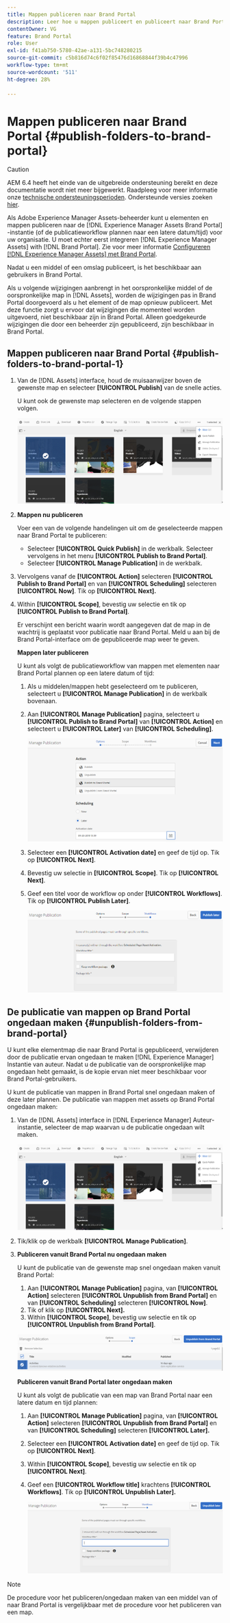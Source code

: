 ```yaml
---
title: Mappen publiceren naar Brand Portal
description: Leer hoe u mappen publiceert en publiceert naar Brand Portal.
contentOwner: VG
feature: Brand Portal
role: User
exl-id: f41ab750-5780-42ae-a131-5bc748280215
source-git-commit: c5b816d74c6f02f85476d16868844f39b4c47996
workflow-type: tm+mt
source-wordcount: '511'
ht-degree: 28%

---
```


# Mappen publiceren naar Brand Portal {#publish-folders-to-brand-portal}

>[!CAUTION]
>
>AEM 6.4 heeft het einde van de uitgebreide ondersteuning bereikt en deze documentatie wordt niet meer bijgewerkt. Raadpleeg voor meer informatie onze [technische ondersteuningsperioden](https://helpx.adobe.com/support/programs/eol-matrix.html). Ondersteunde versies zoeken [hier](https://experienceleague.adobe.com/docs/).

Als Adobe Experience Manager Assets-beheerder kunt u elementen en mappen publiceren naar de [!DNL Experience Manager Assets Brand Portal] -instantie (of de publicatieworkflow plannen naar een latere datum/tijd) voor uw organisatie. U moet echter eerst integreren [!DNL Experience Manager Assets] with [!DNL Brand Portal]. Zie voor meer informatie [Configureren [!DNL Experience Manager Assets] met Brand Portal](configure-aem-assets-with-brand-portal.md).

Nadat u een middel of een omslag publiceert, is het beschikbaar aan gebruikers in Brand Portal.

Als u volgende wijzigingen aanbrengt in het oorspronkelijke middel of de oorspronkelijke map in [!DNL Assets], worden de wijzigingen pas in Brand Portal doorgevoerd als u het element of de map opnieuw publiceert. Met deze functie zorgt u ervoor dat wijzigingen die momenteel worden uitgevoerd, niet beschikbaar zijn in Brand Portal. Alleen goedgekeurde wijzigingen die door een beheerder zijn gepubliceerd, zijn beschikbaar in Brand Portal.

## Mappen publiceren naar Brand Portal {#publish-folders-to-brand-portal-1}

1. Van de [!DNL Assets] interface, houd de muisaanwijzer boven de gewenste map en selecteer **[!UICONTROL Publish]** van de snelle acties.

   U kunt ook de gewenste map selecteren en de volgende stappen volgen.

   ![publish2bp](assets/publish2bp.png)

2. **Mappen nu publiceren**

   Voer een van de volgende handelingen uit om de geselecteerde mappen naar Brand Portal te publiceren:

   * Selecteer **[!UICONTROL Quick Publish]** in de werkbalk. Selecteer vervolgens in het menu **[!UICONTROL Publish to Brand Portal]**.
   * Selecteer **[!UICONTROL Manage Publication]** in de werkbalk.

3. Vervolgens vanaf de **[!UICONTROL Action]** selecteren **[!UICONTROL Publish to Brand Portal]** en van **[!UICONTROL Scheduling]** selecteren **[!UICONTROL Now]**. Tik op **[!UICONTROL Next].**
4. Within **[!UICONTROL Scope]**, bevestig uw selectie en tik op **[!UICONTROL Publish to Brand Portal]**.

   Er verschijnt een bericht waarin wordt aangegeven dat de map in de wachtrij is geplaatst voor publicatie naar Brand Portal. Meld u aan bij de Brand Portal-interface om de gepubliceerde map weer te geven.

   **Mappen later publiceren**

   U kunt als volgt de publicatieworkflow van mappen met elementen naar Brand Portal plannen op een latere datum of tijd:

   1. Als u middelen/mappen hebt geselecteerd om te publiceren, selecteert u **[!UICONTROL Manage Publication]** in de werkbalk bovenaan.
   2. Aan **[!UICONTROL Manage Publication]** pagina, selecteert u **[!UICONTROL Publish to Brand Portal]** van **[!UICONTROL Action]** en selecteert u **[!UICONTROL Later]** van **[!UICONTROL Scheduling]**.

      ![publishlaterbp](assets/publishlaterbp.png)

   3. Selecteer een **[!UICONTROL Activation date]** en geef de tijd op. Tik op **[!UICONTROL Next]**.
   4. Bevestig uw selectie in **[!UICONTROL Scope]**. Tik op **[!UICONTROL Next]**.
   5. Geef een titel voor de workflow op onder **[!UICONTROL Workflows]**. Tik op **[!UICONTROL Publish Later]**.

      ![manageschedulepub](assets/manageschedulepub.png)

## De publicatie van mappen op Brand Portal ongedaan maken {#unpublish-folders-from-brand-portal}

U kunt elke elementmap die naar Brand Portal is gepubliceerd, verwijderen door de publicatie ervan ongedaan te maken [!DNL Experience Manager] Instantie van auteur. Nadat u de publicatie van de oorspronkelijke map ongedaan hebt gemaakt, is de kopie ervan niet meer beschikbaar voor Brand Portal-gebruikers.

U kunt de publicatie van mappen in Brand Portal snel ongedaan maken of deze later plannen. De publicatie van mappen met assets op Brand Portal ongedaan maken:

1. Van de [!DNL Assets] interface in [!DNL Experience Manager]  Auteur-instantie, selecteer de map waarvan u de publicatie ongedaan wilt maken.

   ![publish2bp-1](assets/publish2bp-1.png)

2. Tik/klik op de werkbalk **[!UICONTROL Manage Publication]**.

3. **Publiceren vanuit Brand Portal nu ongedaan maken**

   U kunt de publicatie van de gewenste map snel ongedaan maken vanuit Brand Portal:

   1. Aan **[!UICONTROL Manage Publication]** pagina, van **[!UICONTROL Action]** selecteren **[!UICONTROL Unpublish from Brand Portal]** en van **[!UICONTROL Scheduling]** selecteren **[!UICONTROL Now]**.
   2. Tik of klik op **[!UICONTROL Next].**
   3. Within **[!UICONTROL Scope]**, bevestig uw selectie en tik op **[!UICONTROL Unpublish from Brand Portal]**.

   ![confirm-unpublish](assets/confirm-unpublish.png)

   **Publiceren vanuit Brand Portal later ongedaan maken**

   U kunt als volgt de publicatie van een map van Brand Portal naar een latere datum en tijd plannen:

   1. Aan **[!UICONTROL Manage Publication]** pagina, van **[!UICONTROL Action]** selecteren **[!UICONTROL Unpublish from Brand Portal]** en van **[!UICONTROL Scheduling]** selecteren **[!UICONTROL Later].**
   2. Selecteer een **[!UICONTROL Activation date]** en geef de tijd op. Tik op **[!UICONTROL Next]**.
   3. Within **[!UICONTROL Scope]**, bevestig uw selectie en tik op **[!UICONTROL Next]**.
   4. Geef een **[!UICONTROL Workflow title]** krachtens **[!UICONTROL Workflows]**. Tik op **[!UICONTROL Unpublish Later].**

      ![unpublishworkflows](assets/unpublishworkflows.png)


>[!NOTE]
>
>De procedure voor het publiceren/ongedaan maken van een middel van of naar Brand Portal is vergelijkbaar met de procedure voor het publiceren van een map.
